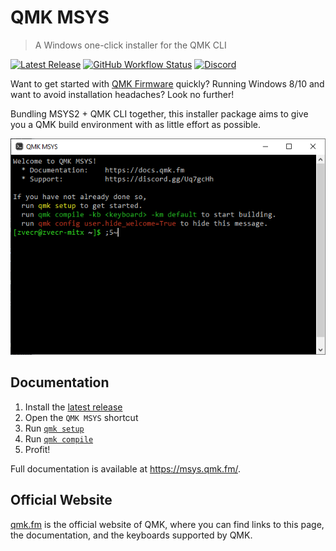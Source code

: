 # QMK MSYS

> A Windows one-click installer for the QMK CLI

[![Latest Release](https://img.shields.io/github/v/release/qmk/qmk_distro_msys?color=3D87CE&label=Latest&sort=semver&style=for-the-badge)](https://github.com/qmk/qmk_distro_msys/releases/latest)
[![GitHub Workflow Status](https://img.shields.io/github/actions/workflow/status/qmk/qmk_distro_msys/build.yml?logo=github&style=for-the-badge)](https://github.com/qmk/qmk_distro_msys/actions?query=workflow%3ACI+branch%3Amain)
[![Discord](https://img.shields.io/discord/440868230475677696.svg?logo=discord&logoColor=white&color=7289DA&style=for-the-badge)](https://discord.gg/Uq7gcHh)

Want to get started with [QMK Firmware](https://qmk.fm) quickly? Running Windows 8/10 and want to avoid installation headaches? Look no further!

Bundling MSYS2 + QMK CLI together, this installer package aims to give you a QMK build environment with as little effort as possible.

![terminal example](./docs/public/terminal.png)

## Documentation

1. Install the [latest release](https://github.com/qmk/qmk_distro_msys/releases/latest)
1. Open the `QMK MSYS` shortcut
1. Run [`qmk setup`](https://docs.qmk.fm/#/newbs_getting_started?id=set-up-qmk)
1. Run [`qmk compile`](https://docs.qmk.fm/#/newbs_getting_started?id=_4-test-your-build-environment)
1. Profit!

Full documentation is available at <https://msys.qmk.fm/>.

## Official Website

[qmk.fm](https://qmk.fm) is the official website of QMK, where you can find links to this page, the documentation, and the keyboards supported by QMK.
